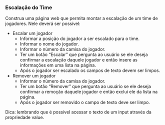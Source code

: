 ### Escalação do Time

Construa uma página web que permita montar a escalação de um time de jogadores. Nele deverá ser possível:

- Escalar um jogador
  - Informar a posição do jogador a ser escalado para o time.
  - Informar o nome do jogador.
  - Informar o número da camisa do jogador.
  - Ter um botão “Escalar” que pergunta ao usuário se ele deseja confirmar a escalação daquele jogador e então insere as informações em uma lista na página.
  - Após o jogador ser escalado os campos de texto devem ser limpos.
- Remover um jogador
  - Informar o número da camisa do jogador.
  - Ter um botão “Remover” que pergunta ao usuário se ele deseja confirmar a remoção daquele jogador e então exclui ele da lista na página.
  - Após o jogador ser removido o campo de texto deve ser limpo.

Dica: lembrando que é possível acessar o texto de um input através da propriedade value.
